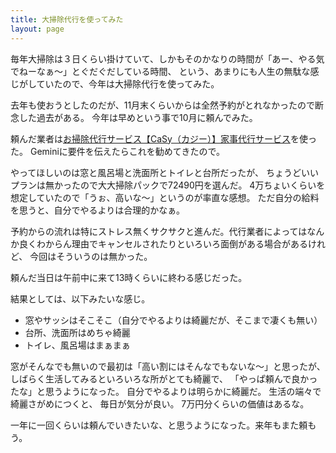 ```yaml
---
title: 大掃除代行を使ってみた
layout: page
---
```

毎年大掃除は３日くらい掛けていて、しかもそのかなりの時間が「あー、やる気でねーなぁ〜」とぐだぐだしている時間、
という、あまりにも人生の無駄な感じがしていたので、今年は大掃除代行を使ってみた。

去年も使おうとしたのだが、11月末くらいからは全然予約がとれなかったので断念した過去がある。
今年は早めという事で10月に頼んでみた。

頼んだ業者は[お掃除代行サービス【CaSy（カジー）】家事代行サービス](https://casy.co.jp/service/cleaning)を使った。
Geminiに要件を伝えたらこれを勧めてきたので。

やってほしいのは窓と風呂場と洗面所とトイレと台所だったが、
ちょうどいいプランは無かったので大大掃除パックで72490円を選んだ。
4万ちょいくらいを想定していたので「うぉ、高いな〜」というのが率直な感想。
ただ自分の給料を思うと、自分でやるよりは合理的かなぁ。

予約からの流れは特にストレス無くサクサクと進んだ。代行業者によってはなんか良くわからん理由でキャンセルされたりといろいろ面倒がある場合があるけれど、
今回はそういうのは無かった。

頼んだ当日は午前中に来て13時くらいに終わる感じだった。

結果としては、以下みたいな感じ。

- 窓やサッシはそこそこ（自分でやるよりは綺麗だが、そこまで凄くも無い）
- 台所、洗面所はめちゃ綺麗
- トイレ、風呂場はまぁまぁ

窓がそんなでも無いので最初は「高い割にはそんなでもないな〜」と思ったが、
しばらく生活してみるといろいろな所がとても綺麗で、
「やっぱ頼んで良かったな」と思うようになった。
自分でやるよりは明らかに綺麗だ。
生活の端々で綺麗さがめにつくと、
毎日が気分が良い。
7万円分くらいの価値はあるな。

一年に一回くらいは頼んでいきたいな、と思うようになった。来年もまた頼もう。
